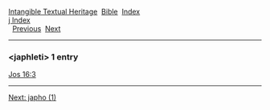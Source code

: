 [Intangible Textual Heritage](../../index)  [Bible](../index) 
[Index](index)   
[j Index](_j_)  
  [Previous](c06081)  [Next](c06083) 

------------------------------------------------------------------------

### &lt;japhleti&gt; 1 entry

[Jos 16:3](../kjv/jos016.htm#003)  

------------------------------------------------------------------------

[Next: japho (1)](c06083)
